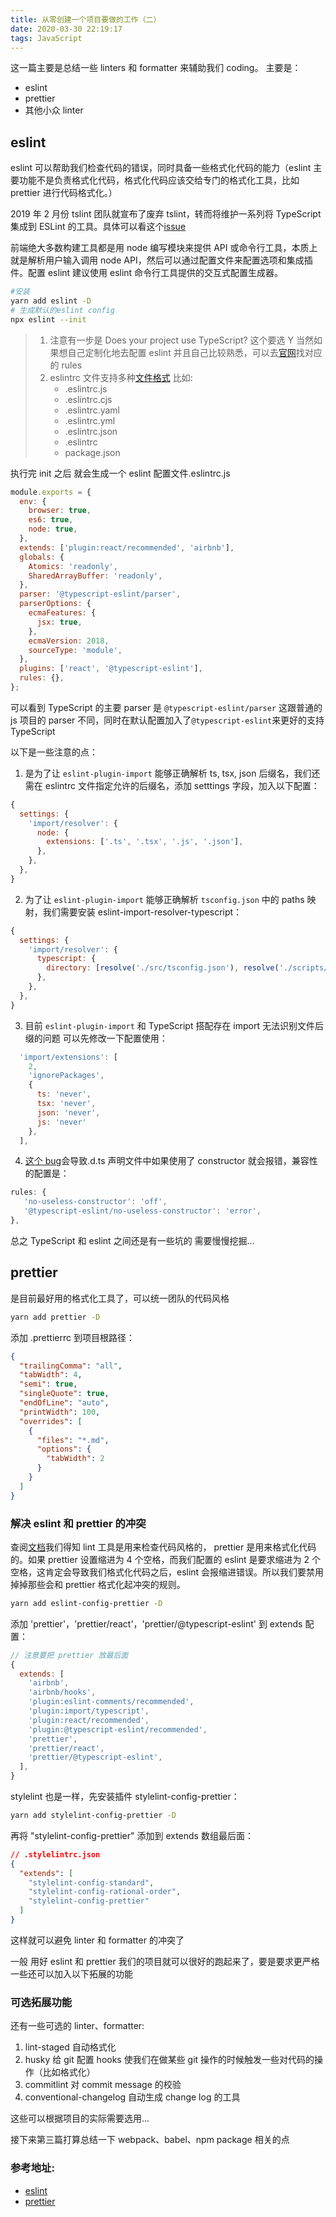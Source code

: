 ```yaml
---
title: 从零创建一个项目要做的工作（二）
date: 2020-03-30 22:19:17
tags: JavaScript
---
```


这一篇主要是总结一些 linters 和 formatter 来辅助我们 coding。
主要是：

- eslint
- prettier
- 其他小众 linter

## eslint

eslint 可以帮助我们检查代码的错误，同时具备一些格式化代码的能力（eslint 主要功能不是负责格式化代码，格式化代码应该交给专门的格式化工具，比如 prettier 进行代码格式化。）

2019 年 2 月份 tslint 团队就宣布了废弃 tslint，转而将维护一系列将 TypeScript 集成到 ESLint 的工具。具体可以看这个[issue](https://github.com/palantir/tslint/issues/4534)

前端绝大多数构建工具都是用 node 编写模块来提供 API 或命令行工具，本质上就是解析用户输入调用 node API，然后可以通过配置文件来配置选项和集成插件。配置 eslint 建议使用 eslint 命令行工具提供的交互式配置生成器。

```sh
#安装
yarn add eslint -D
# 生成默认的eslint config
npx eslint --init
```

> 1. 注意有一步是 Does your project use TypeScript? 这个要选 Y
>    当然如果想自己定制化地去配置 eslint 并且自己比较熟悉，可以去[官网](https://eslint.org/)找对应的 rules
> 2. eslintrc 文件支持多种[文件格式](https://eslint.org/docs/user-guide/configuring#configuration-file-formats) 比如:
>    - .eslintrc.js
>    - .eslintrc.cjs
>    - .eslintrc.yaml
>    - .eslintrc.yml
>    - .eslintrc.json
>    - .eslintrc
>    - package.json

执行完 init 之后 就会生成一个 eslint 配置文件.eslintrc.js

```javascript
module.exports = {
  env: {
    browser: true,
    es6: true,
    node: true,
  },
  extends: ['plugin:react/recommended', 'airbnb'],
  globals: {
    Atomics: 'readonly',
    SharedArrayBuffer: 'readonly',
  },
  parser: '@typescript-eslint/parser',
  parserOptions: {
    ecmaFeatures: {
      jsx: true,
    },
    ecmaVersion: 2018,
    sourceType: 'module',
  },
  plugins: ['react', '@typescript-eslint'],
  rules: {},
};
```

可以看到 TypeScript 的主要 parser 是 `@typescript-eslint/parser` 这跟普通的 js 项目的 parser 不同，同时在默认配置加入了`@typescript-eslint`来更好的支持 TypeScript

以下是一些注意的点：

1. 是为了让 `eslint-plugin-import` 能够正确解析 ts, tsx, json 后缀名，我们还需在 eslintrc 文件指定允许的后缀名，添加 setttings 字段，加入以下配置：

```javascript
{
  settings: {
    'import/resolver': {
      node: {
        extensions: ['.ts', '.tsx', '.js', '.json'],
      },
    },
  },
}
```

2. 为了让 `eslint-plugin-import` 能够正确解析 `tsconfig.json` 中的 paths 映射，我们需要安装 eslint-import-resolver-typescript：

```javascript
{
  settings: {
    'import/resolver': {
      typescript: {
        directory: [resolve('./src/tsconfig.json'), resolve('./scripts/tsconfig.json')],
      },
    },
  },
}
```

3. 目前 `eslint-plugin-import` 和 TypeScript 搭配存在 import 无法识别文件后缀的问题
   可以先修改一下配置使用：

```javascript
  'import/extensions': [
    2,
    'ignorePackages',
    {
      ts: 'never',
      tsx: 'never',
      json: 'never',
      js: 'never'
    },
  ],
```

4. [这个 bug](https://github.com/typescript-eslint/typescript-eslint/issues/420)会导致.d.ts 声明文件中如果使用了 constructor 就会报错，兼容性的配置是：

```javascript
rules: {
   'no-useless-constructor': 'off',
   '@typescript-eslint/no-useless-constructor': 'error',
},

```

总之 TypeScript 和 eslint 之间还是有一些坑的 需要慢慢挖掘...

## prettier

是目前最好用的格式化工具了，可以统一团队的代码风格

```sh
yarn add prettier -D
```

添加 .prettierrc 到项目根路径：

```json
{
  "trailingComma": "all",
  "tabWidth": 4,
  "semi": true,
  "singleQuote": true,
  "endOfLine": "auto",
  "printWidth": 100,
  "overrides": [
    {
      "files": "*.md",
      "options": {
        "tabWidth": 2
      }
    }
  ]
}
```

### 解决 eslint 和 prettier 的冲突

查阅[文档](https://prettier.io/docs/en/integrating-with-linters.html)我们得知 lint 工具是用来检查代码风格的， prettier 是用来格式化代码的。如果 prettier 设置缩进为 4 个空格，而我们配置的 eslint 是要求缩进为 2 个空格，这肯定会导致我们格式化代码之后，eslint 会报缩进错误。所以我们要禁用掉掉那些会和 prettier 格式化起冲突的规则。

```sh
yarn add eslint-config-prettier -D

```

添加 'prettier'，'prettier/react'，'prettier/@typescript-eslint' 到 extends 配置：

```javascript
// 注意要把 prettier 放最后面
{
  extends: [
    'airbnb',
    'airbnb/hooks',
    'plugin:eslint-comments/recommended',
    'plugin:import/typescript',
    'plugin:react/recommended',
    'plugin:@typescript-eslint/recommended',
    'prettier',
    'prettier/react',
    'prettier/@typescript-eslint',
  ],
}
```

stylelint 也是一样，先安装插件 stylelint-config-prettier：

```sh
yarn add stylelint-config-prettier -D
```

再将 "stylelint-config-prettier" 添加到 extends 数组最后面：

```json
// .stylelintrc.json
{
  "extends": [
    "stylelint-config-standard",
    "stylelint-config-rational-order",
    "stylelint-config-prettier"
  ]
}
```

这样就可以避免 linter 和 formatter 的冲突了

一般 用好 eslint 和 prettier 我们的项目就可以很好的跑起来了，要是要求更严格一些还可以加入以下拓展的功能

### 可选拓展功能

还有一些可选的 linter、formatter:

1. lint-staged 自动格式化
2. husky 给 git 配置 hooks 使我们在做某些 git 操作的时候触发一些对代码的操作（比如格式化）
3. commitlint 对 commit message 的校验
4. conventional-changelog 自动生成 change log 的工具

这些可以根据项目的实际需要选用...

接下来第三篇打算总结一下 webpack、babel、npm package 相关的点

### 参考地址:

- [eslint](https://eslint.org/)
- [prettier](https://prettier.io/)
